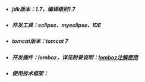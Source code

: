 * ##### jdk版本：1.7，编译级别1.7
* ##### 开发工具：eclipse、myeclipse、IDE
* ##### tomcat版本：tomcat 7
* ##### 开发插件：lomboz，详见附录说明：[lomboz注解使用](fu-lu/lombozzhu-jie-shi-yong.md)
* ##### 使用技术框架：



